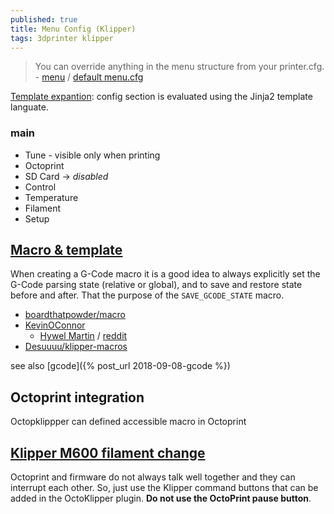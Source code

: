 ```yaml
---
published: true
title: Menu Config (Klipper)
tags: 3dprinter klipper
---
```

> You can override anything in the menu structure from your printer.cfg. - [menu](https://www.klipper3d.org/Config_Reference.html#menu) / [default menu.cfg](https://github.com/KevinOConnor/klipper/blob/master/klippy/extras/display/menu.cfg)

[Template expantion](https://github.com/KevinOConnor/klipper/blob/master/docs/Command_Templates.md): config section is evaluated using the Jinja2 template languate.

### main
- Tune - visible only when printing
- Octoprint
- SD Card -> _disabled_
- Control
- Temperature
- Filament
- Setup


## [Macro & template](https://www.klipper3d.org/Command_Templates.html)

When creating a G-Code macro it is a good idea to always explicitly set the G-Code parsing state (relative or global), and to save and restore state before and after. That the purpose of the `SAVE_GCODE_STATE` macro.

- [ boardthatpowder/macro](https://github.com/boardthatpowder/klipper-firmware/blob/master/printer.cfg)
- [KevinOConnor](https://github.com/KevinOConnor/klipper/blob/master/config/sample-macros.cfg)
	- [Hywel Martin](https://github.com/KevinOConnor/klipper/issues/1354) / [reddit](https://www.reddit.com/r/ender5plus/comments/kb5oe9/klipper_m600_filament_change/)
- [Desuuuu/klipper-macros](https://github.com/Desuuuu/klipper-macros/tree/master/macros)

see also [gcode]({% post_url 2018-09-08-gcode %})


## Octoprint integration

Octopklippper can defined accessible macro in Octoprint

## [Klipper M600 filament change](https://www.reddit.com/r/ender5plus/comments/kb5oe9/klipper_m600_filament_change/)

Octoprint and firmware do not always talk well together and they can interrupt each other. So, just use the Klipper command buttons that can be added in the OctoKlipper plugin. **Do not use the OctoPrint pause button**.
